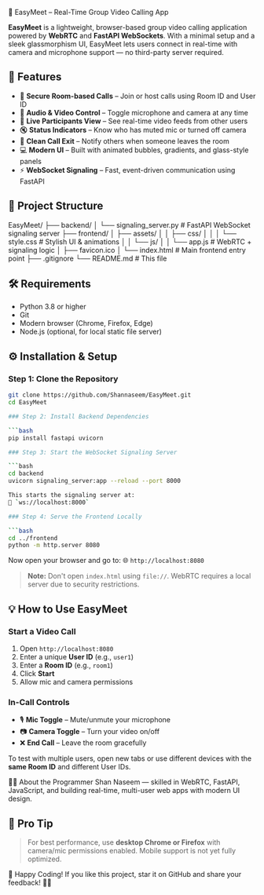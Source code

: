  🚀 EasyMeet – Real-Time Group Video Calling App

**EasyMeet** is a lightweight, browser-based group video calling application powered by **WebRTC** and **FastAPI WebSockets**. With a minimal setup and a sleek glassmorphism UI, EasyMeet lets users connect in real-time with camera and microphone support — no third-party server required.


## 📸 Features

* 🔐 **Secure Room-based Calls** – Join or host calls using Room ID and User ID
* 🎤 **Audio & Video Control** – Toggle microphone and camera at any time
* 🧍 **Live Participants View** – See real-time video feeds from other users
* 🔇 **Status Indicators** – Know who has muted mic or turned off camera
* 🛑 **Clean Call Exit** – Notify others when someone leaves the room
* 💻 **Modern UI** – Built with animated bubbles, gradients, and glass-style panels
* ⚡ **WebSocket Signaling** – Fast, event-driven communication using FastAPI


## 📁 Project Structure

EasyMeet/
├── backend/
│   └── signaling_server.py       # FastAPI WebSocket signaling server
├── frontend/
│   ├── assets/
│   │   ├── css/
│   │   │   └── style.css         # Stylish UI & animations
│   │   └── js/
│   │       └── app.js            # WebRTC + signaling logic
│   ├── favicon.ico
│   └── index.html                # Main frontend entry point
├── .gitignore
└── README.md                     # This file


## 🛠️ Requirements

* Python 3.8 or higher
* Git
* Modern browser (Chrome, Firefox, Edge)
* Node.js (optional, for local static file server)


## ⚙️ Installation & Setup

### Step 1: Clone the Repository

```bash
git clone https://github.com/Shannaseem/EasyMeet.git
cd EasyMeet

### Step 2: Install Backend Dependencies

```bash
pip install fastapi uvicorn

### Step 3: Start the WebSocket Signaling Server

```bash
cd backend
uvicorn signaling_server:app --reload --port 8000

This starts the signaling server at:
📡 `ws://localhost:8000`

### Step 4: Serve the Frontend Locally

```bash
cd ../frontend
python -m http.server 8080
```

Now open your browser and go to:
🌐 `http://localhost:8080`

> **Note:** Don't open `index.html` using `file://`. WebRTC requires a local server due to security restrictions.


## 💡 How to Use EasyMeet

### Start a Video Call

1. Open `http://localhost:8080`
2. Enter a unique **User ID** (e.g., `user1`)
3. Enter a **Room ID** (e.g., `room1`)
4. Click **Start**
5. Allow mic and camera permissions

### In-Call Controls

* 🎙️ **Mic Toggle** – Mute/unmute your microphone
* 📷 **Camera Toggle** – Turn your video on/off
* ❌ **End Call** – Leave the room gracefully

To test with multiple users, open new tabs or use different devices with the **same Room ID** and different User IDs.


👨‍💻 About the Programmer
Shan Naseem — skilled in WebRTC, FastAPI, JavaScript, and building real-time, multi-user web apps with modern UI design.


## 🔧 Pro Tip

> For best performance, use **desktop Chrome or Firefox** with camera/mic permissions enabled. Mobile support is not yet fully optimized.

💙 Happy Coding!
If you like this project, star it on GitHub and share your feedback! 🚀✨